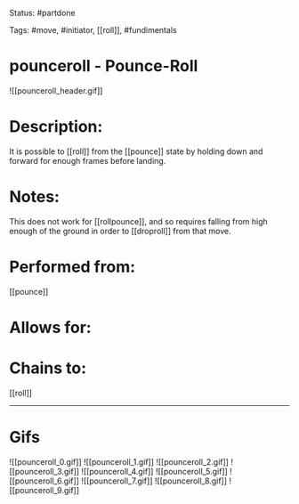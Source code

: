 Status: #partdone

Tags: #move, #initiator, [[roll]], #fundimentals

# pounceroll - Pounce-Roll
![[pounceroll_header.gif]]
# Description:
It is possible to [[roll]] from the [[pounce]] state by holding down and forward for enough frames before landing. 

# Notes:
This does not work for [[rollpounce]], and so requires falling from high enough of the ground in order to [[droproll]] from that move.

# Performed from:
[[pounce]]

# Allows for:


# Chains to:
[[roll]]

___
# Gifs
![[pounceroll_0.gif]]
![[pounceroll_1.gif]]
![[pounceroll_2.gif]]
![[pounceroll_3.gif]]
![[pounceroll_4.gif]]
![[pounceroll_5.gif]]
![[pounceroll_6.gif]]
![[pounceroll_7.gif]]
![[pounceroll_8.gif]]
![[pounceroll_9.gif]]